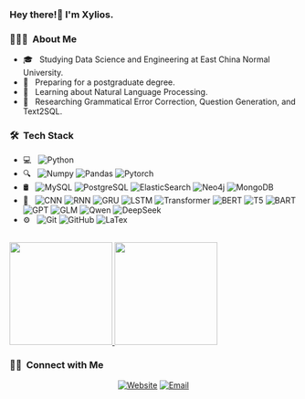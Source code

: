 ### Hey there!👋 I'm Xylios.

<h3> 👨🏻‍💻 &nbsp;About Me </h3>

- 🎓 &nbsp; Studying Data Science and Engineering at East China Normal University.
- 💼 &nbsp; Preparing for a postgraduate degree.
- 🌱 &nbsp; Learning about Natural Language Processing.
- 📖 &nbsp; Researching Grammatical Error Correction, Question Generation, and Text2SQL.

<h3> 🛠 &nbsp;Tech Stack</h3>

- 💻 &nbsp;
  ![Python](https://img.shields.io/badge/-Python-333333?style=flat&logo=python)
- 🔍 &nbsp;
  ![Numpy](https://img.shields.io/badge/-Numpy-333333?style=flat&logo=numpy)
  ![Pandas](https://img.shields.io/badge/-Pandas-333333?style=flat&logo=pandas)
  ![Pytorch](https://img.shields.io/badge/-Pytorch-333333?style=flat&logo=pytorch)
- 🛢 &nbsp;
  ![MySQL](https://img.shields.io/badge/-MySQL-333333?style=flat&logo=mysql)
  ![PostgreSQL](https://img.shields.io/badge/-PostgreSQL-333333?style=flat&logo=postgresql)
  ![ElasticSearch](https://img.shields.io/badge/-ElasticSearch-333333?style=flat&logo=elasticsearch)
  ![Neo4j](https://img.shields.io/badge/-Neo4j-333333?style=flat&logo=neo4j)
  ![MongoDB](https://img.shields.io/badge/-MongoDB-333333?style=flat&logo=mongodb)
- 🤖 &nbsp;
  ![CNN](https://img.shields.io/badge/-CNN-333333?style=flat&logo=CNN)
  ![RNN](https://img.shields.io/badge/-RNN-333333?style=flat&logo=deep-learning)
  ![GRU](https://img.shields.io/badge/-GRU-333333?style=flat&logo=deep-learning)
  ![LSTM](https://img.shields.io/badge/-LSTM-333333?style=flat&logo=lstm)
  ![Transformer](https://img.shields.io/badge/-Transformer-333333?style=flat&logo=deep-learning)
  ![BERT](https://img.shields.io/badge/-BERT-333333?style=flat&logo=deep-learning)
  ![T5](https://img.shields.io/badge/-T5-333333?style=flat&logo=deep-learning)
  ![BART](https://img.shields.io/badge/-BART-333333?style=flat&logo=deep-learning)
  ![GPT](https://img.shields.io/badge/-GPT-333333?style=flat&logo=deep-learning)
  ![GLM](https://img.shields.io/badge/-GLM-333333?style=flat&logo=deep-learning)
  ![Qwen](https://img.shields.io/badge/-Qwen-333333?style=flat&logo=deep-learning)
  ![DeepSeek](https://img.shields.io/badge/-DeepSeek-333333?style=flat&logo=deep-learning)
- ⚙️ &nbsp;
  ![Git](https://img.shields.io/badge/-Git-333333?style=flat&logo=git)
  ![GitHub](https://img.shields.io/badge/-GitHub-333333?style=flat&logo=github)
  ![LaTex](https://img.shields.io/badge/-LaTex-333333?style=flat&logo=latex)


<br/>

<a href="https://github.com/LiXinyuan1015">
  <img height="180em" src="https://github-readme-stats.vercel.app/api?username=LiXinyuan1015&theme=buefy&show_icons=true" />
  <img height="180em" src="https://github-readme-stats.vercel.app/api/top-langs/?username=LiXinyuan1015&theme=buefy&layout=compact" />
</a>

<br/>


<h3> 🤝🏻 &nbsp;Connect with Me </h3>

<p align="center">
<a href="https://LiXinyuan1015.github.io/"><img alt="Website" src="https://img.shields.io/badge/Website-LiXinyuan1015.github.io-blue?style=flat-square&logo=google-chrome"></a>
<a href="lixinyuan1015@foxmail.com"><img alt="Email" src="https://img.shields.io/badge/Email-lixinyuan1015@foxmail.com-blue?style=flat-square&logo=gmail"></a>
</p>
